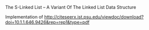 The S-Linked List – A Variant Of The Linked List Data Structure

Implementation of http://citeseerx.ist.psu.edu/viewdoc/download?doi=10.1.1.646.9426&rep=rep1&type=pdf 
